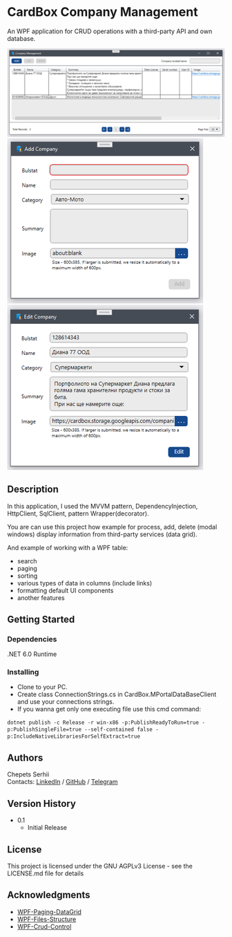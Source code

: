 # CardBox Company Management

An WPF application for CRUD operations with a third-party API and own database.

![Alt text](MediaFiles/MainWindow.png "Main window")
![Alt text](MediaFiles/AddWindow.png "Add window")
![Alt text](MediaFiles/EditWindow.png "Edit window")

## Description

In this application, I used the MVVM pattern, DependencyInjection, HttpClient, SqlClient, pattern Wrapper(decorator).

You are can use this project how example for process, add, delete (modal windows) display information from third-party services (data grid).

And example of working with a WPF table: 
* search 
* paging 
* sorting 
* various types of data in columns (include links) 
* formatting default UI components
* another features

## Getting Started

### Dependencies

.NET 6.0 Runtime

### Installing

* Clone to your PC.
* Create class ConnectionStrings.cs in CardBox.MPortalDataBaseClient and use your connections strings. 
* If you wanna get only one executing file use this cmd command: 
``` 
dotnet publish -c Release -r win-x86 -p:PublishReadyToRun=true -p:PublishSingleFile=true --self-contained false -p:IncludeNativeLibrariesForSelfExtract=true
```
## Authors

Chepets Serhii <br /> 
Contacts: [LinkedIn](https://www.linkedin.com/in/serhii-chepets-412b46223/) / [GitHub](https://github.com/SaintZet) / [Telegram](https://t.me/SaintZet)

## Version History

* 0.1
    * Initial Release

## License

This project is licensed under the GNU AGPLv3 License - see the LICENSE.md file for details

## Acknowledgments

* [WPF-Paging-DataGrid](https://github.com/WyoMetz/Paging-WPF-DataGrid)
* [WPF-Files-Structure](https://github.com/SingletonSean/SimpleTrader)
* [WPF-Crud-Control](https://github.com/GenericCodes/WPFCrudControl)
